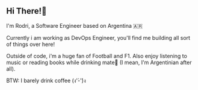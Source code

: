 ## Hi There!🧉
I'm Rodri, a Software Engineer based on Argentina 🇦🇷

Currently i am working as DevOps Engineer, you'll find me building all sort of things over here!

Outside of code, i'm a huge fan of Football and F1. Also enjoy listening to music or reading books while drinking mate🧉 (I mean, I'm Argentinian after all).

BTW: I barely drink coffee (ง'̀-'́)ง
